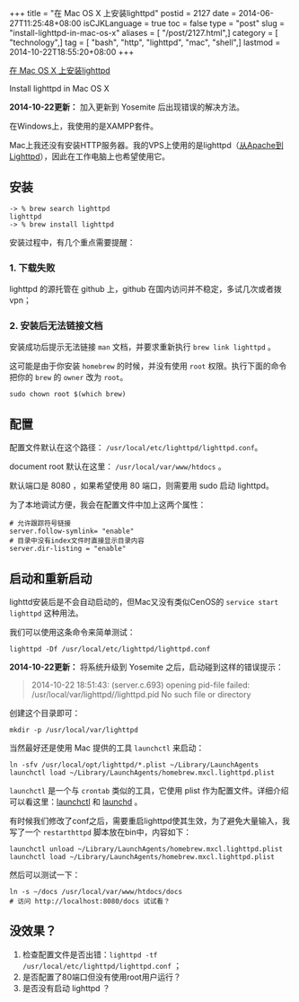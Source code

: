 +++
title = "在 Mac OS X 上安装lighttpd"
postid = 2127
date = 2014-06-27T11:25:48+08:00
isCJKLanguage = true
toc = false
type = "post"
slug = "install-lighttpd-in-mac-os-x"
aliases = [ "/post/2127.html",]
category = [ "technology",]
tag = [ "bash", "http", "lighttpd", "mac", "shell",]
lastmod = 2014-10-22T18:55:20+08:00
+++


[在 Mac OS X 上安装lighttpd](https://blog.zengrong.net/post/2127.html)

Install lighttpd in Mac OS X

**2014-10-22更新：** 加入更新到 Yosemite 后出现错误的解决方法。

在Windows上，我使用的是XAMPP套件。

Mac上我还没有安装HTTP服务器。我的VPS上使用的是lighttpd（[从Apache到Lighttpd][3]），因此在工作电脑上也希望使用它。

## 安装

``` shell
-> % brew search lighttpd
lighttpd
-> % brew install lighttpd
```

安装过程中，有几个重点需要提醒：<!--more-->

### 1. 下载失败

lighttpd 的源托管在 github 上，github 在国内访问并不稳定，多试几次或者拨vpn；

### 2. 安装后无法链接文档

安装成功后提示无法链接 `man` 文档，并要求重新执行 `brew link lighttpd` 。

这可能是由于你安装 `homebrew` 的时候，并没有使用 `root` 权限。执行下面的命令把你的 `brew` 的 `owner` 改为 `root`。

``` shell
sudo chown root $(which brew)
```

## 配置

配置文件默认在这个路径： `/usr/local/etc/lighttpd/lighttpd.conf`。

document root 默认在这里： `/usr/local/var/www/htdocs` 。

默认端口是 8080 ，如果希望使用 80 端口，则需要用 sudo 启动 lighttpd。

为了本地调试方便，我会在配置文件中加上这两个属性：

``` shell
# 允许跟踪符号链接
server.follow-symlink= "enable"
# 目录中没有index文件时直接显示目录内容
server.dir-listing = "enable"
```


## 启动和重新启动

lighttd安装后是不会自动启动的，但Mac又没有类似CenOS的 `service start lighttpd` 这种用法。

我们可以使用这条命令来简单测试：

``` shell
lighttpd -Df /usr/local/etc/lighttpd/lighttpd.conf
```


**2014-10-22更新：** 将系统升级到 Yosemite 之后，启动碰到这样的错误提示：

>2014-10-22 18:51:43: (server.c.693) opening pid-file failed: /usr/local/var/lighttpd//lighttpd.pid No such file or directory

创建这个目录即可：

``` shell
mkdir -p /usr/local/var/lighttpd
```

当然最好还是使用 Mac 提供的工具 `launchctl` 来启动：

``` shell
ln -sfv /usr/local/opt/lighttpd/*.plist ~/Library/LaunchAgents
launchctl load ~/Library/LaunchAgents/homebrew.mxcl.lighttpd.plist
```

`launchctl` 是一个与 `crontab` 类似的工具，它使用 plist 作为配置文件。详细介绍可以看这里：[launchctl][1] 和 [launchd][2] 。

有时候我们修改了conf之后，需要重启lighttpd使其生效，为了避免大量输入，我写了一个 `restarthttpd` 脚本放在bin中，内容如下：

``` shell
launchctl unload ~/Library/LaunchAgents/homebrew.mxcl.lighttpd.plist
launchctl load ~/Library/LaunchAgents/homebrew.mxcl.lighttpd.plist
```

然后可以测试一下：

``` shell
ln -s ~/docs /usr/local/var/www/htdocs/docs
# 访问 http://localhost:8080/docs 试试看？
```

## 没效果？

1. 检查配置文件是否出错：`lighttpd -tf /usr/local/etc/lighttpd/lighttpd.conf` ；
2. 是否配置了80端口但没有使用root用户运行？
3. 是否没有启动 lighttpd ？

[1]: https://developer.apple.com/library/mac/documentation/Darwin/Reference/ManPages/man1/launchctl.1.html
[2]: https://developer.apple.com/library/mac/documentation/Darwin/Reference/ManPages/man8/launchd.8.html
[3]: https://blog.zengrong.net/post/1786.html

